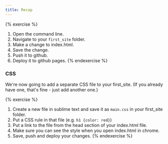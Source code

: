 ```yaml
---
title: Recap
---
```


{% exercise %}
1. Open the command line.
2. Navigate to your `first_site` folder.
3. Make a change to index.html.
4. Save the change.
5. Push it to github.
6. Deploy it to github pages.
{% endexercise %}

### CSS

We're now going to add a separate CSS file to your first_site. (If you
already have one, that's fine - just add another one.)

{% exercise %}
1. Create a new file in sublime text and save it as `main.css` in your
   first_site folder.
2. Put a CSS rule in that file (e.g. `h1 {color: red}`)
3. Put a link to the file from the head section of your index.html file.
4. Make sure you can see the style when you open index.html in chrome.
5. Save, push and deploy your changes.
{% endexercise %}
